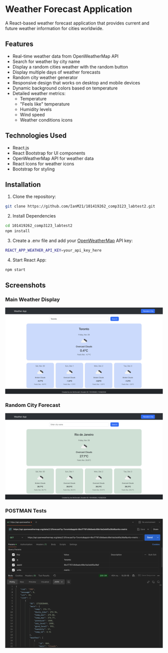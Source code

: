 # Weather Forecast Application

A React-based weather forecast application that provides current and future weather information for cities worldwide.

## Features

- Real-time weather data from OpenWeatherMap API
- Search for weather by city name
- Display a random cities weather with the random button
- Display multiple days of weather forecasts
- Random city weather generator
- Responsive design that works on desktop and mobile devices
- Dynamic background colors based on temperature
- Detailed weather metrics:
  - Temperature
  - "Feels like" temperature
  - Humidity levels
  - Wind speed
  - Weather conditions icons

## Technologies Used

- React.js
- React Bootstrap for UI components
- OpenWeatherMap API for weather data
- React Icons for weather icons
- Bootstrap for styling

## Installation

1. Clone the repository:
```bash
git clone https://github.com/IanM21/101419262_comp3123_labtest2.git
```

2. Install Dependencies
```bash
cd 101419262_comp3123_labtest2
npm install
```

3. Create a .env file and add your 
[OpenWeatherMap](https://openweathermap.org/) API key:
```bash
REACT_APP_WEATHER_API_KEY=your_api_key_here
```


4. Start React App:
```bash
npm start
```

## Screenshots
### Main Weather Display
![Main Weather Interface](./screenshots/main-page.png)

### Random City Forecast
![Forecast View](./screenshots/random-city.png)

### POSTMAN Tests
![Postman Test](./screenshots/POSTMAN.png)